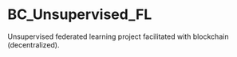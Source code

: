 # BC_Unsupervised_FL
Unsupervised federated learning project facilitated with blockchain (decentralized).
